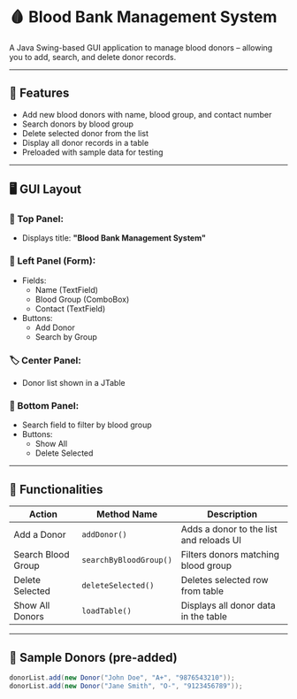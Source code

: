 # 🩸 Blood Bank Management System

A Java Swing-based GUI application to manage blood donors – allowing you to add, search, and delete donor records.

---

## 📌 Features

- Add new blood donors with name, blood group, and contact number
- Search donors by blood group
- Delete selected donor from the list
- Display all donor records in a table
- Preloaded with sample data for testing

---

## 🖥️ GUI Layout

### 🔺 Top Panel:
- Displays title: **"Blood Bank Management System"**

### 🔹 Left Panel (Form):
- Fields:
  - Name (TextField)
  - Blood Group (ComboBox)
  - Contact (TextField)
- Buttons:
  - Add Donor
  - Search by Group

### 🏷️ Center Panel:
- Donor list shown in a JTable

### 🔻 Bottom Panel:
- Search field to filter by blood group
- Buttons:
  - Show All
  - Delete Selected

---

## 🔄 Functionalities

| Action              | Method Name           | Description                              |
|---------------------|------------------------|------------------------------------------|
| Add a Donor         | `addDonor()`           | Adds a donor to the list and reloads UI  |
| Search Blood Group  | `searchByBloodGroup()` | Filters donors matching blood group      |
| Delete Selected     | `deleteSelected()`     | Deletes selected row from table          |
| Show All Donors     | `loadTable()`          | Displays all donor data in the table     |

---

## 🧪 Sample Donors (pre-added)

```java
donorList.add(new Donor("John Doe", "A+", "9876543210"));
donorList.add(new Donor("Jane Smith", "O-", "9123456789"));
